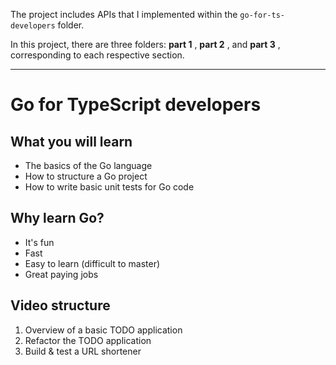 The project includes APIs that I implemented within the `go-for-ts-developers` folder.

In this project, there are three folders: **part 1** , **part 2** , and **part 3** , corresponding to each respective section.

---

# Go for TypeScript developers

## What you will learn

- The basics of the Go language
- How to structure a Go project
- How to write basic unit tests for Go code

## Why learn Go?

- It's fun
- Fast
- Easy to learn (difficult to master)
- Great paying jobs

## Video structure

1. Overview of a basic TODO application
2. Refactor the TODO application
3. Build & test a URL shortener
